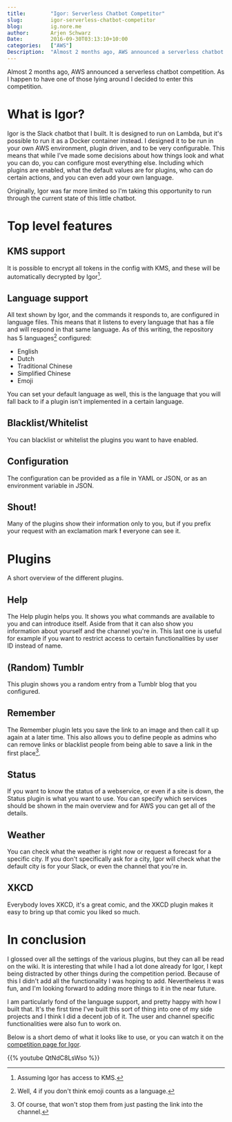 ```yaml
---
title:        "Igor: Serverless Chatbot Competitor"
slug:         igor-serverless-chatbot-competitor
blog:         ig.nore.me  
author:       Arjen Schwarz  
Date:         2016-09-30T03:13:10+10:00
categories:   ["AWS"]
Description:  "Almost 2 months ago, AWS announced a serverless chatbot competition. As I happen to have one of those lying around I decided to enter this competition."
---
```


Almost 2 months ago, AWS announced a serverless chatbot competition. As I happen to have one of those lying around I decided to enter this competition.

# What is Igor?

Igor is the Slack chatbot that I built. It is designed to run on Lambda, but it's possible to run it as a Docker container instead. I designed it to be run in your own AWS environment, plugin driven, and to be very configurable. This means that while I've made some decisions about how things look and what you can do, you can configure most everything else. Including which plugins are enabled, what the default values are for plugins, who can do certain actions, and you can even add your own language.

Originally, Igor was far more limited so I'm taking this opportunity to run through the current state of this little chatbot.

# Top level features

## KMS support

It is possible to encrypt all tokens in the config with KMS, and these will be automatically decrypted by Igor[^access].

[^access]: Assuming Igor has access to KMS.

## Language support

All text shown by Igor, and the commands it responds to, are configured in language files. This means that it listens to every language that has a file and will respond in that same language. As of this writing, the repository has 5 languages[^well4] configured:

* English
* Dutch
* Traditional Chinese
* Simplified Chinese
* Emoji

You can set your default language as well, this is the language that you will fall back to if a plugin isn't implemented in a certain language.

[^well4]: Well, 4 if you don't think emoji counts as a language.

## Blacklist/Whitelist

You can blacklist or whitelist the plugins you want to have enabled.

## Configuration

The configuration can be provided as a file in YAML or JSON, or as an environment variable in JSON.

## Shout!

Many of the plugins show their information only to you, but if you prefix your request with an exclamation mark **!** everyone can see it.

# Plugins

A short overview of the different plugins.

## Help

The Help plugin helps you. It shows you what commands are available to you and can introduce itself. Aside from that it can also show you information about yourself and the channel you're in. This last one is useful for example if you want to restrict access to certain functionalities by user ID instead of name.

## (Random) Tumblr

This plugin shows you a random entry from a Tumblr blog that you configured.

## Remember

The Remember plugin lets you save the link to an image and then call it up again at a later time. This also allows you to define people as admins who can remove links or blacklist people from being able to save a link in the first place[^notsolution].

[^notsolution]: Of course, that won't stop them from just pasting the link into the channel.

## Status

If you want to know the status of a webservice, or even if a site is down, the Status plugin is what you want to use. You can specify which services should be shown in the main overview and for AWS you can get all of the details.

## Weather

You can check what the weather is right now or request a forecast for a specific city. If you don't specifically ask for a city, Igor will check what the default city is for your Slack, or even the channel that you're in.

## XKCD

Everybody loves XKCD, it's a great comic, and the XKCD plugin makes it easy to bring up that comic you liked so much.

# In conclusion

I glossed over all the settings of the various plugins, but they can all be read on the wiki. It is interesting that while I had a lot done already for Igor, I kept being distracted by other things during the competition period. Because of this I didn't add all the functionality I was hoping to add. Nevertheless it was fun, and I'm looking forward to adding more things to it in the near future.

I am particularly fond of the language support, and pretty happy with how I built that. It's the first time I've built this sort of thing into one of my side projects and I think I did a decent job of it. The user and channel specific functionalities were also fun to work on.

Below is a short demo of what it looks like to use, or you can watch it on the [competition page for Igor][comppage].

[comppage]: http://devpost.com/software/igor

{{% youtube QtNdC8LsWso %}}
